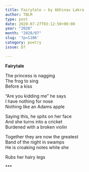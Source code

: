 ```yaml
---
title: Fairytale – by Abhinav Lakra
author: TBLM
type: post
date: 2020-07-27T03:12:50+00:00
year: "2020"
month: "2020/07"
slug: '?p=1106'
category: poetry
issue: D7

---
```

**Fairytale**

The princess is nagging  
The frog to sing  
Before a kiss

&#8220;Are you kidding me&#8221; he says  
I have nothing for nose  
Nothing like an Adams apple

Saying this, he spits on her face  
And she turns into a cricket  
Burdened with a broken violin

Together they are now the greatest  
Band of the night in swamps  
He is croaking notes while she

Rubs her hairy legs

\***

